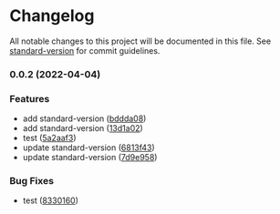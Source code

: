 # Changelog

All notable changes to this project will be documented in this file. See [standard-version](https://github.com/conventional-changelog/standard-version) for commit guidelines.

### 0.0.2 (2022-04-04)


### Features

* add standard-version ([bddda08](https://github.com/annesof/myComponentLib/commit/bddda08313220c80a1a0ef3a6f280871dc971146))
* add standard-version ([13d1a02](https://github.com/annesof/myComponentLib/commit/13d1a022d3b6338fede80c0db156d79c391efc45))
* test ([5a2aaf3](https://github.com/annesof/myComponentLib/commit/5a2aaf3d721ec8c600dcc9e9a3c446a83db7ad47))
* update standard-version ([6813f43](https://github.com/annesof/myComponentLib/commit/6813f436d87c166843f4ab66ef93c9982db40766))
* update standard-version ([7d9e958](https://github.com/annesof/myComponentLib/commit/7d9e958053b44b8b7fc46969048bf1195537c4b9))


### Bug Fixes

* test ([8330160](https://github.com/annesof/myComponentLib/commit/833016086ba7b871bb1a318d6cf42da0ea5ded80))
